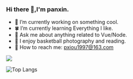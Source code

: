 ### Hi there 👋,I'm panxin.

- :palm_tree: I’m currently working on something cool.
- :four_leaf_clover: I’m currently learning Everything I like.
- :sunflower: Ask me about anything related to Vue/Node.
- :cactus: I enjoy basketball photography and reading.
- :paw_prints: How to reach me: pxiou1997@163.com

![](https://github-readme-stats.vercel.app/api?username=pxbtf&show_icons=true&theme=tokyonight)

![Top Langs](https://github-readme-stats.vercel.app/api/top-langs/?username=pxbtf&layout=compact&theme=tokyonight)


<!---
pxbtf/pxbtf is a ✨ special ✨ repository because its `README.md` (this file) appears on your GitHub profile.
You can click the Preview link to take a look at your changes.
--->

